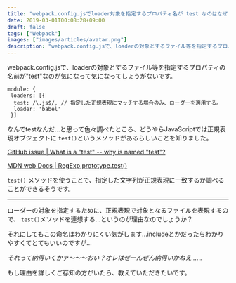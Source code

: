 ```yaml
---
title: "webpack.config.jsでloader対象を指定するプロパティ名が test なのはなぜ？"
date: 2019-03-01T00:08:28+09:00
draft: false
tags: ["Webpack"]
images: ["images/articles/avatar.png"]
description: "webpack.config.jsで、loaderの対象とするファイル等を指定するプロパティの名前がtestなのがとても気になるのですが、これはJavaScriptの正規表現オブジェクトのtestメソッドに由来するという説があるようです。真相はわかりません。"
---
```

webpack.config.jsで、loaderの対象とするファイル等を指定するプロパティの名前が"test"なのが気になって気になってしょうがないです。

```
module: {
 loaders: [{
  test: /\.js$/, // 指定した正規表現にマッチする場合のみ、ローダーを適用する。
  loader: 'babel'
 }]
```

なんでtestなんだ...と思って色々調べたところ、どうやらJavaScriptでは正規表現オブジェクトに `test()`というメソッドがあるらしいことを知りました。

[GitHub issue | What is a "test" -- why is named "test"?](https://github.com/webpack/webpack/issues/866)

[MDN web Docs | RegExp.prototype.test()](https://developer.mozilla.org/ja/docs/Web/JavaScript/Reference/Global_Objects/RegExp/test)

`test()` メソッドを使うことで、指定した文字列が正規表現に一致するか調べることができるそうです。

***

ローダーの対象を指定するために、正規表現で対象となるファイルを表現するので、 `test()`メソッドを連想する...というのが理由なのでしょうか？

それにしてもこの命名はわかりにくい気がします...includeとかだったらわかりやすくてとてもいいのですが...

_それって納得いくかァ～～～おい？オレはぜーんぜん納得いかねえ……_

もし理由を詳しくご存知の方がいたら、教えていただきたいです。
